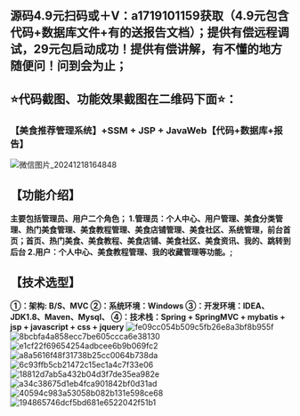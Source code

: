 ## 源码4.9元扫码或＋V：a1719101159获取（4.9元包含代码+数据库文件+有的送报告文档）；提供有偿远程调试，29元包启动成功！提供有偿讲解，有不懂的地方随便问！问到会为止；
## ⭐代码截图、功能效果截图在二维码下面⭐：
### 【美食推荐管理系统】+SSM + JSP + JavaWeb【代码+数据库+报告】
![微信图片_20241218164848](https://github.com/user-attachments/assets/646b2784-afb8-47ee-a4d4-5ccc9f96b331)

## 【功能介绍】
**主要包括管理员、用户二个角色；
1.管理员：个人中心、用户管理、美食分类管理、热门美食管理、美食教程管理、美食店铺管理、美食社区、系统管理，前台首页；首页、热门美食、美食教程、美食店铺、美食社区、美食资讯、我的、跳转到后台
2.用户：个人中心、美食教程管理、我的收藏管理等功能。;**
## 【技术选型】
**①：架构: B/S、MVC
②：系统环境：Windows
③：开发环境：IDEA、JDK1.8、Maven、Mysql、
④：技术栈：Spring + SpringMVC + mybatis + jsp + javascript + css + jquery**
![fe09cc054b509c5fb26e8a3bf8b955f](https://github.com/user-attachments/assets/9fc36923-326d-451c-82c3-b116cd3cb717)
![8bcbfa4a858ecc7be605ccca6e38130](https://github.com/user-attachments/assets/ce654610-f79b-4165-944a-10ff0deaa953)
![e1cf22f69654254adbcee6b9b069fc2](https://github.com/user-attachments/assets/e311512b-7ae2-4025-99cb-87bbc1bb18c4)
![a8a5616f48f31738b25cc0064b738da](https://github.com/user-attachments/assets/eb77c646-294a-4119-a97b-f9a8947d0304)
![6c93ffb5cb21472c15ec1a4c7f33e06](https://github.com/user-attachments/assets/dfaf5a84-18a0-4668-93f1-b921f07686b9)
![18812d7ab5a432b04d3f7de35ea982e](https://github.com/user-attachments/assets/d8cd5aba-0563-4701-a7a8-a6a2b8ec1822)
![a34c38675d1eb4fca901842bf0d31ad](https://github.com/user-attachments/assets/57393e39-ed5d-4d2b-8a3b-55fd66e31f55)
![40594c983a53058b082b131e598ce68](https://github.com/user-attachments/assets/56b3d510-cd48-4428-9ef2-51539a477563)
![194865746dcf5bd681e6522042f51b1](https://github.com/user-attachments/assets/7dcfb647-540f-4727-9802-9de75c7f240f)
















